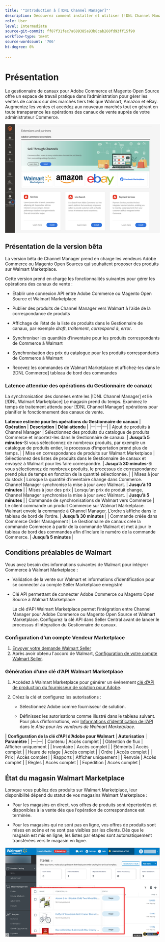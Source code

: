 ```yaml
---
title: '"Introduction à [!DNL Channel Manager]"'
description: Découvrez comment installer et utiliser [!DNL Channel Manager] pour intégrer Adobe Commerce et les magasins Magento Open Sources à des marchés tiers et créer un canal de vente afin de gérer les listes, les prix, les stocks et les ventes sur le marché de manière transparente, à partir de votre administrateur Commerce.
role: User
level: Intermediate
source-git-commit: ff87f31fec7a689385a93b8cab260fd93ff15f90
workflow-type: tm+mt
source-wordcount: '706'
ht-degree: 0%

---
```



# Présentation

Le gestionnaire de canaux pour Adobe Commerce et Magento Open Source offre un espace de travail pratique dans l’administration pour gérer les ventes de canaux sur des marchés tiers tels que Walmart, Amazon et eBay. Augmentez les ventes et accédez aux nouveaux marchés tout en gérant en toute transparence les opérations des canaux de vente auprès de votre administrateur Commerce.

![[!DNL Channel Manager] vue d’administration de l’extension](assets/channel-manager-admin-entry-page.png)

## Présentation de la version bêta

La version bêta de Channel Manager prend en charge les vendeurs Adobe Commerce ou Magento Open Sources qui souhaitent proposer des produits sur Walmart Marketplace.

Cette version prend en charge les fonctionnalités suivantes pour gérer les opérations des canaux de vente :

* Établir une connexion API entre Adobe Commerce ou Magento Open Source et Walmart Marketplace

* Publier des produits de Channel Manager vers Walmart à l’aide de la correspondance de produits

* Affichage de l’état de la liste de produits dans le Gestionnaire de canaux, par exemple *draft*, *traitement*, *correspond à*, *error*.

* Synchroniser les quantités d’inventaire pour les produits correspondants de Commerce à Walmart

* Synchronisation des prix du catalogue pour les produits correspondants de Commerce à Walmart

* Recevez les commandes de Walmart Marketplace et affichez-les dans le [!DNL Commerce] tableau de bord des commandes

### Latence attendue des opérations du Gestionnaire de canaux

La synchronisation des données entre les [!DNL Channel Manager] et lié [!DNL Walmart Marketplace] Le magasin prend du temps. Examinez le temps de traitement attendu pour [!DNL Channel Manager] opérations pour planifier le fonctionnement des canaux de vente.

**Latence estimée pour les opérations du Gestionnaire de canaux**
| **Opération**                              | **Description**                                                                                                                               | **Délai attendu**                                                                                                        | |—|—|—| | Ajout de produits à Channel Manager | Sélectionnez des produits du catalogue de produits Commerce et importez-les dans le Gestionnaire de canaux.                                                       | **Jusqu’à 5 minutes**-Si vous sélectionnez de nombreux produits, par exemple un catalogue de produits entier, le processus d’importation prend plus de temps. | | Mise en correspondance de produits sur Walmart Marketplace | Sélectionnez des listes de produits dans le Gestionnaire de canaux et envoyez à Walmart pour les faire correspondre.                                                                  | **Jusqu’à 30 minutes**-Si vous sélectionnez de nombreux produits, le processus de correspondance prend plus de temps en fonction de la quantité sélectionnée.   | | Mises à jour du stock | Lorsque la quantité d’inventaire change dans Commerce. Channel Manager synchronise la mise à jour avec Walmart.                                                         | **Jusqu’à 10 minutes**                                                                                                      | | Mises à jour des prix | Lorsqu’un prix de produit change, Channel Manager synchronise la mise à jour avec Walmart.                                                                    | **Jusqu’à 5 minutes**                                                                                                       | | Commande de synchronisations de Walmart vers Commerce | Le client commande un produit Commerce sur Walmart Marketplace. Walmart envoie la commande à Channel Manager. L’ordre s’affiche dans le tableau de bord de l’ordre. | **Jusqu’à 30 minutes**                                                                                                      | | Commande créée dans Commerce Order Management | Le Gestionnaire de canaux crée la commande Commerce à partir de la commande Walmart et met à jour le tableau de bord des commandes afin d’inclure le numéro de la commande Commerce.       | **Jusqu’à 5 minutes**                                                                                                       |

## Conditions préalables de Walmart

Vous avez besoin des informations suivantes de Walmart pour intégrer Commerce à Walmart Marketplace :

* Validation de la vente sur Walmart et informations d’identification pour se connecter au compte Seller Marketplace enregistré

* Clé API permettant de connecter Adobe Commerce ou Magento Open Source à Walmart Marketplace

   La clé d’API Walmart Marketplace permet l’intégration entre Channel Manager pour Adobe Commerce ou Magento Open Source et Walmart Marketplace. Configurez la clé API dans Seller Central avant de lancer le processus d’intégration du Gestionnaire de canaux.

### Configuration d’un compte Vendeur Marketplace

1. [Envoyer votre demande Walmart Seller](https://marketplace-apply.walmart.com/apply?id=0014M00001zivMpQAI)
2. Après avoir obtenu l&#39;accord de Walmart, [Configuration de votre compte Walmart Seller](https://sellerhelp.walmart.com/seller/s/guide?article=000008219).

### Génération d’une clé d’API Walmart Marketplace

1. Accédez à Walmart Marketplace pour générer un événement [clé d’API de production du fournisseur de solution pour Adobe](https://developer.walmart.com/#preloginModal?redirectUri=https%3A%2F%2Fdeveloper.walmart.com%2Faccount%2FgenerateKey).

1. Créez la clé et configurez les autorisations :

   * Sélectionnez Adobe comme fournisseur de solution.

   * Définissez les autorisations comme illustré dans le tableau suivant. Pour plus d’informations, voir [Informations d’identification de l’API](https://sellerhelp.walmart.com/seller/s/guide?article=000006422) dans le _Aide pour les vendeurs de Walmart Marketplace_.

|    **Configuration de la clé d’API d’Adobe pour Walmart**
| **Autorisation** | **Paramètre** | |—|—| | Contenu | Accès complet | | Obtention de flux | Afficher uniquement | | Inventaire | Accès complet | | Éléments | Accès complet | | Heure de relage | Accès complet | | Ordre | Accès complet | | Prix | Accès complet | | Rapports | Afficher uniquement | | Renvoie | Accès complet | | Règles | Accès complet | | Expédition | Accès complet |

## État du magasin Walmart Marketplace

Lorsque vous publiez des produits sur Walmart Marketplace, leur disponibilité dépend du statut de vos magasins Walmart Marketplace :

* Pour les magasins en direct, vos offres de produits sont répertoriées et disponibles à la vente dès que l’opération de correspondance est terminée.

* Pour les magasins qui ne sont pas en ligne, vos offres de produits sont mises en scène et ne sont pas visibles par les clients. Dès que le magasin est mis en ligne, les listes par étapes sont automatiquement transférées vers le magasin en ligne.


![[!DNL Walmart Seller Central] produits intermédiaires](assets/walmart-seller-central-staged.png)
